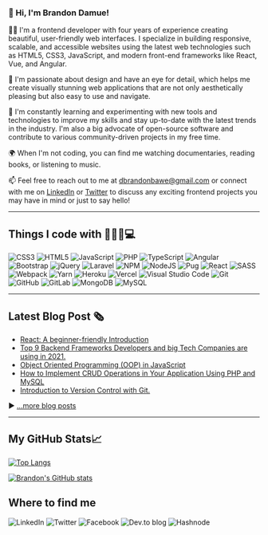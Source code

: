 ### 👋 Hi, I'm Brandon Damue!

👨‍💻 I'm a frontend developer with four years of experience creating beautiful, user-friendly web interfaces. I specialize in building responsive, scalable, and accessible websites using the latest web technologies such as HTML5, CSS3, JavaScript, and modern front-end frameworks like React, Vue, and Angular.

🎨 I'm passionate about design and have an eye for detail, which helps me create visually stunning web applications that are not only aesthetically pleasing but also easy to use and navigate.

🚀 I'm constantly learning and experimenting with new tools and technologies to improve my skills and stay up-to-date with the latest trends in the industry. I'm also a big advocate of open-source software and contribute to various community-driven projects in my free time.

🌍 When I'm not coding, you can find me watching documentaries, reading books, or listening to music.

📫 Feel free to reach out to me at dbrandonbawe@gmail.com or connect with me on [LinkedIn](https://www.linkedin.com/in/brandon-bawe-damue-73ba121a1/) or [Twitter](https://twitter.com/flaacko_flaacko) to discuss any exciting frontend projects you may have in mind or just to say hello!

<!--
**brandonbawe/brandonbawe** is a ✨ _special_ ✨ repository because its `README.md` (this file) appears on your GitHub profile.

Here are some ideas to get you started:

- 🔭 I’m currently working on ...
- 🌱 I’m currently learning ...
- 👯 I’m looking to collaborate on ...
- 🤔 I’m looking for help with ...
- 💬 Ask me about ...
- 📫 How to reach me: ...
- 😄 Pronouns: ...
- ⚡ Fun fact: ...
-->

---
## Things I code with 👨🏾‍💻💻

![CSS3](https://img.shields.io/badge/css3-%231572B6.svg?style=for-the-badge&logo=css3&logoColor=white) ![HTML5](https://img.shields.io/badge/html5-%23E34F26.svg?style=for-the-badge&logo=html5&logoColor=white) ![JavaScript](https://img.shields.io/badge/javascript-%23323330.svg?style=for-the-badge&logo=javascript&logoColor=%23F7DF1E) ![PHP](https://img.shields.io/badge/php-%23777BB4.svg?style=for-the-badge&logo=php&logoColor=white) ![TypeScript](https://img.shields.io/badge/typescript-%23007ACC.svg?style=for-the-badge&logo=typescript&logoColor=white) ![Angular](https://img.shields.io/badge/angular-%23DD0031.svg?style=for-the-badge&logo=angular&logoColor=white) ![Bootstrap](https://img.shields.io/badge/bootstrap-%23563D7C.svg?style=for-the-badge&logo=bootstrap&logoColor=white) ![jQuery](https://img.shields.io/badge/jquery-%230769AD.svg?style=for-the-badge&logo=jquery&logoColor=white) ![Laravel](https://img.shields.io/badge/laravel-%23FF2D20.svg?style=for-the-badge&logo=laravel&logoColor=white) ![NPM](https://img.shields.io/badge/NPM-%23000000.svg?style=for-the-badge&logo=npm&logoColor=white) ![NodeJS](https://img.shields.io/badge/node.js-6DA55F?style=for-the-badge&logo=node.js&logoColor=white) ![Pug](https://img.shields.io/badge/Pug-FFF?style=for-the-badge&logo=pug&logoColor=A86454) ![React](https://img.shields.io/badge/react-%2320232a.svg?style=for-the-badge&logo=react&logoColor=%2361DAFB) ![SASS](https://img.shields.io/badge/SASS-hotpink.svg?style=for-the-badge&logo=SASS&logoColor=white) ![Webpack](https://img.shields.io/badge/webpack-%238DD6F9.svg?style=for-the-badge&logo=webpack&logoColor=black) ![Yarn](https://img.shields.io/badge/yarn-%232C8EBB.svg?style=for-the-badge&logo=yarn&logoColor=white) ![Heroku](https://img.shields.io/badge/heroku-%23430098.svg?style=for-the-badge&logo=heroku&logoColor=white) ![Vercel](https://img.shields.io/badge/vercel-%23000000.svg?style=for-the-badge&logo=vercel&logoColor=white) ![Visual Studio Code](https://img.shields.io/badge/Visual%20Studio%20Code-0078d7.svg?style=for-the-badge&logo=visual-studio-code&logoColor=white) ![Git](https://img.shields.io/badge/git-%23F05033.svg?style=for-the-badge&logo=git&logoColor=white) ![GitHub](https://img.shields.io/badge/github-%23121011.svg?style=for-the-badge&logo=github&logoColor=white) ![GitLab](https://img.shields.io/badge/gitlab-%23181717.svg?style=for-the-badge&logo=gitlab&logoColor=white) ![MongoDB](https://img.shields.io/badge/MongoDB-%234ea94b.svg?style=for-the-badge&logo=mongodb&logoColor=white) ![MySQL](https://img.shields.io/badge/mysql-%2300f.svg?style=for-the-badge&logo=mysql&logoColor=white)
 
---

## Latest Blog Post 🗞
<!-- BLOG-POST-LIST:START -->
- [React: A beginner-friendly Introduction](https://dev.to/brandonbawe/react-a-beginner-friendly-introduction-51c7)
- [Top 9 Backend Frameworks Developers and big Tech Companies are using in 2021.](https://damue.hashnode.dev/top-9-backend-frameworks-developers-and-big-tech-companies-are-using-in-2021)
- [Object Oriented Programming (OOP) in JavaScript](https://dev.to/brandonbawe/object-oriented-programming-oop-in-javascript-1kj2)
- [How to Implement CRUD Operations in Your Application Using PHP and MySQL](https://damue.hashnode.dev/how-to-implement-crud-operations-in-your-application-using-php-and-mysql)
- [Introduction to Version Control with Git.](https://damue.hashnode.dev/introduction-to-version-control-with-git)
<!-- BLOG-POST-LIST:END -->

▶ [...more blog posts](https://damue.hashnode.dev/)

---

## My GitHub Stats📈

[![Top Langs](https://github-readme-stats.vercel.app/api/top-langs/?username=brandonbawe&hide=java,html,css&theme=light)](https://github.com/anuraghazra/github-readme-stats)

[![Brandon's GitHub stats](https://github-readme-stats.vercel.app/api?username=brandonbawe&theme=dark)](https://github.com/anuraghazra/github-readme-stats)

## Where to find me
![LinkedIn](https://img.shields.io/badge/linkedin-%230077B5.svg?style=for-the-badge&logo=linkedin&logoColor=white) ![Twitter](https://img.shields.io/badge/Twitter-%231DA1F2.svg?style=for-the-badge&logo=Twitter&logoColor=white) ![Facebook](https://img.shields.io/badge/Facebook-%231877F2.svg?style=for-the-badge&logo=Facebook&logoColor=white) ![Dev.to blog](https://img.shields.io/badge/dev.to-0A0A0A?style=for-the-badge&logo=dev.to&logoColor=white) ![Hashnode](https://img.shields.io/badge/Hashnode-2962FF?style=for-the-badge&logo=hashnode&logoColor=white)
